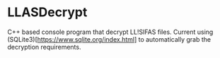 # LLASDecrypt
C++ based console program that decrypt LL!SIFAS files.
Current using (SQLite3)[https://www.sqlite.org/index.html] to automatically grab the decryption requirements.
